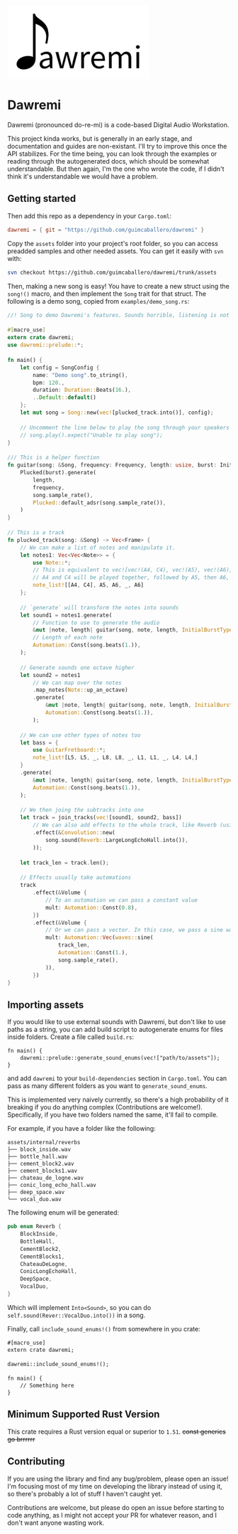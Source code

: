 <img src="/images/logo.png" width="320px">

# Dawremi

Dawremi (pronounced do-re-mi) is a code-based Digital Audio Workstation.

This project kinda works, but is generally in an early stage, and documentation and guides are non-existant. I'll try to improve this once the API stabilizes. For the time being, you can look through the examples or reading through the autogenerated docs, which should be somewhat understandable. But then again, I'm the one who wrote the code, if I didn't think it's understandable we would have a problem.

## Getting started

Then add this repo as a dependency in your `Cargo.toml`:

```toml
dawremi = { git = "https://github.com/guimcaballero/dawremi" }
```

Copy the `assets` folder into your project's root folder, so you can access preadded samples and other needed assets. You can get it easily with `svn` with:

```bash
svn checkout https://github.com/guimcaballero/dawremi/trunk/assets
```

Then, making a new song is easy! You have to create a new struct using the `song!()` macro, and then implement the `Song` trait for that struct. The following is a demo song, copied from `examples/demo_song.rs`:

```rust
//! Song to demo Dawremi's features. Sounds horrible, listening is not recommended

#[macro_use]
extern crate dawremi;
use dawremi::prelude::*;

fn main() {
    let config = SongConfig {
        name: "Demo song".to_string(),
        bpm: 120.,
        duration: Duration::Beats(16.),
        ..Default::default()
    };
    let mut song = Song::new(vec![plucked_track.into()], config);

    // Uncomment the line below to play the song through your speakers
    // song.play().expect("Unable to play song");
}

/// This is a helper function
fn guitar(song: &Song, frequency: Frequency, length: usize, burst: InitialBurstType) -> Vec<Frame> {
    Plucked(burst).generate(
        length,
        frequency,
        song.sample_rate(),
        Plucked::default_adsr(song.sample_rate()),
    )
}

// This is a track
fn plucked_track(song: &Song) -> Vec<Frame> {
    // We can make a list of notes and manipulate it.
    let notes1: Vec<Vec<Note>> = {
        use Note::*;
        // This is equivalent to vec![vec!(A4, C4), vec!(A5), vec!(A6), vec!(), vec!(A6)]
        // A4 and C4 will be played together, followed by A5, then A6, then a silence, then A6
        note_list![[A4, C4], A5, A6, _, A6]
    };

    // `generate` will transform the notes into sounds
    let sound1 = notes1.generate(
        // Function to use to generate the audio
        &mut |note, length| guitar(song, note, length, InitialBurstType::Triangle(2, 3)),
        // Length of each note
        Automation::Const(song.beats(1.)),
    );

    // Generate sounds one octave higher
    let sound2 = notes1
        // We can map over the notes
        .map_notes(Note::up_an_octave)
        .generate(
            &mut |note, length| guitar(song, note, length, InitialBurstType::Triangle(2, 3)),
            Automation::Const(song.beats(1.)),
        );

    // We can use other types of notes too
    let bass = {
        use GuitarFretboard::*;
        note_list![L5, L5, _, L8, L8, _, L1, L1, _, L4, L4,]
    }
    .generate(
        &mut |note, length| guitar(song, note, length, InitialBurstType::Sine),
        Automation::Const(song.beats(1.)),
    );

    // We then joing the subtracks into one
    let track = join_tracks(vec![sound1, sound2, bass])
        // We can also add effects to the whole track, like Reverb (using convolution)
        .effect(&Convolution::new(
            song.sound(Reverb::LargeLongEchoHall.into()),
        ));

    let track_len = track.len();

    // Effects usually take automations
    track
        .effect(&Volume {
            // To an automation we can pass a constant value
            mult: Automation::Const(0.8),
        })
        .effect(&Volume {
            // Or we can pass a vector. In this case, we pass a sine wave
            mult: Automation::Vec(waves::sine(
                track_len,
                Automation::Const(1.),
                song.sample_rate(),
            )),
        })
}
```

## Importing assets

If you would like to use external sounds with Dawremi, but don't like to use paths as a string, you can add build script to autogenerate enums for files inside folders. Create a file called `build.rs`:

```no_run
fn main() {
    dawremi::prelude::generate_sound_enums(vec!["path/to/assets"]);
}
```

and add `dawremi` to your `build-dependencies` section in `Cargo.toml`. You can pass as many different folders as you want to `generate_sound_enums`.

This is implemented very naively currently, so there's a high probability of it breaking if you do anything complex (Contributions are welcome!). Specifically, if you have two folders named the same, it'll fail to compile.

For example, if you have a folder like the following:

```ignore
assets/internal/reverbs
├── block_inside.wav
├── bottle_hall.wav
├── cement_block2.wav
├── cement_blocks1.wav
├── chateau_de_logne.wav
├── conic_long_echo_hall.wav
├── deep_space.wav
└── vocal_duo.wav
```

The following enum will be generated:

```rust
pub enum Reverb {
    BlockInside,
    BottleHall,
    CementBlock2,
    CementBlocks1,
    ChateauDeLogne,
    ConicLongEchoHall,
    DeepSpace,
    VocalDuo,
}
```

Which will implement `Into<Sound>`, so you can do `self.sound(Rever::VocalDuo.into())` in a song.

Finally, call `include_sound_enums!()` from somewhere in you crate:

```ignore
#[macro_use]
extern crate dawremi;

dawremi::include_sound_enums!();

fn main() {
    // Something here
}
```

## Minimum Supported Rust Version

This crate requires a Rust version equal or superior to `1.51`. ~~const generics go brrrrrr~~

## Contributing

If you are using the library and find any bug/problem, please open an issue! I'm focusing most of my time on developing the library instead of using it, so there's probably a lot of stuff I haven't caught yet.

Contributions are welcome, but please do open an issue before starting to code anything, as I might not accept your PR for whatever reason, and I don't want anyone wasting work.

